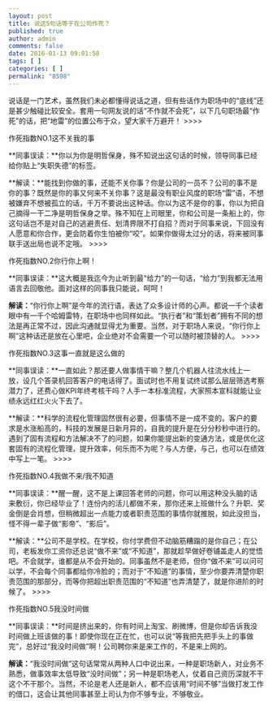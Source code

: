 ```yaml
---
layout: post
title: 说这5句话等于在公司作死？
published: true
author: admin
comments: false
date: 2016-01-13 09:01:58
tags: [ ]
categories: [ ]
permalink: "8598"
---
```

说话是一门艺术，虽然我们未必都懂得说话之道，但有些话作为职场中的“底线”还是甚少触碰比较安全。套用一句网友说的话“不作就不会死”，以下几句职场最“作死”的话，把“地雷”的位置公布于众，望大家千万避开！   >>>>  


  作死指数NO.1这不关我的事
   

**同事误读：**你以为你是明哲保身，殊不知说出这句话的时候，领导同事已经给你贴上“失职失德”的标签。

**解读：**能找到你做的事，还能不关你事？你是公司的一员不？公司的事不是你的事？既然是你的事又何来不关你事？这是最没有职业风度的职场“雷”语，不想被嫌弃不想被孤立的话，千万不要说出这种话。你以为这不是你的事，你以为把自己摘得一干二净是明哲保身之举。殊不知在上司眼里，你和公司是一条船上的，你这句话岂不是对自己的逃避责任、划清界限不打自招？而对于同事来说，下回没有人愿意和你合作，更会防着你生怕被你“咬”。如果你做得太过分的话，将来被同事联手送出局也说不定哦。  >>>>  


  作死指数NO.2你行你上啊！
   

**同事误读：**这大概是我迄今为止听到最“给力”的一句话，“给力”到我都无法用语言去回敬他。面对这样的同事我只能说，呵呵！

**解读：**“你行你上啊”是今年的流行语，表达了众多设计师的心声。都说一千个读者眼中有一千个哈姆雷特，在职场中也同样如此。“执行者”和“策划者”拥有不同的想法是再正常不过，因此沟通就显得尤为重要。当然，对于职场人来说，“你行你上啊”这种话还是放在心里吧，企业绝对不会需要一个可以随时被顶替的人。  >>>>  


  作死指数NO.3这事一直就是这么做的
   

**同事误读：**一直如此？那还要人做事情干嘛？整几个机器人往流水线上一放，设几个答录机回答客户的电话得了。面试时也不用复试终试那么层层筛选考察潜力了，还费心做KPI年终考核干吗？人手一本标准流程，大家照本宣科就能让业绩永远红红火火下去了。

**解读：**科学的流程化管理固然很有必要，但事情不是一成不变的。客户的要求是水涨船高的，科技的发展是日新月异的，自我的提升是在分分秒秒中进行的。遇到了固有流程和方法解决不了的问题，如果你能提出新的变通方法，或是优化这套固有的流程化管理，提升效率，何乐而不为呢？与人方便，与己，也可以在绩效中写上一笔。  >>>>  


  作死指数NO.4我做不来/我不知道
   

**同事误读：**醒一醒，这不是上课回答老师的问题，你可以用这种没头脑的话来敷衍，你已经毕业了！连份内的活儿都做不来，那你还来上班做什么？升职、奖金倒是会肖想，但稍微超出一点能力或者职责范围的事情你就推脱，如此没担当，怪不得一辈子做“影帝”、“影后”。

**解读：**公司不是学校。在学校，你付学费但不动脑筋糟蹋的是你自己；在公司，老板发你工资你还总说“做不来”或“不知道”，那就趁早做好卷铺盖走人的觉悟吧。不会就学，谁都是从不会开始的。同事虽然不是老师，但你“做不来”可以问可以学，不会每个同事都给你冷脸的；而对于“不知道”的事情，至少你要弄清楚你职责范围的那部分，而等你把超出职责范围的“不知道”也弄清楚了，就是你进阶的时候了。  >>>>  


  作死指数NO.5我没时间做
   

**同事误读：**时间是挤出来的，你有时间上淘宝、刷微博，但是你却告诉我没时间做上班该做的事！即使你现在正在忙，也可以说“等我把先把手头上的事做完”，总好过“我没时间做”啊！公司聘你来是来工作的，不是来上网的。

**解读：**“我没时间做”这句话常常从两种人口中说出来，一种是职场新人，对业务不熟悉，做事效率太低导致“没时间做”；另一种是职场老人，仗着自己资历深就不干这个不干那个。当然，不论是老人还是新人，都不应该用“时间不够”当做打发工作的借口，这会让其他同事甚至上司认为你不够专业，不够敬业。